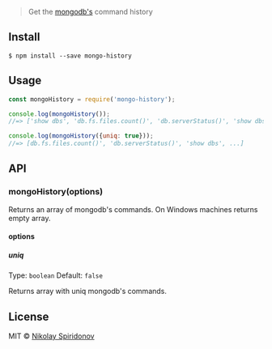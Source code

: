 > Get the [mongodb's](https://www.mongodb.org/) command history


## Install

```
$ npm install --save mongo-history
```


## Usage

```js
const mongoHistory = require('mongo-history');

console.log(mongoHistory());
//=> ['show dbs', 'db.fs.files.count()', 'db.serverStatus()', 'show dbs', 'db.serverStatus()', ...]

console.log(mongoHistory({uniq: true}));
//=> [db.fs.files.count()', 'db.serverStatus()', 'show dbs', ...]
```


## API

### mongoHistory(options)

Returns an array of mongodb's commands.
On Windows machines returns empty array.

#### options

##### uniq

Type: `boolean`
Default: `false`

Returns array with uniq mongodb's commands.

## License

MIT © [Nikolay Spiridonov](https://github.com/sohje)

